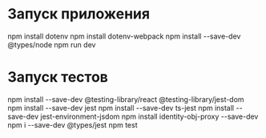 # Запуск приложения

npm install dotenv
npm install dotenv-webpack
npm install --save-dev @types/node
npm run dev

# Запуск тестов

npm install --save-dev @testing-library/react @testing-library/jest-dom
npm install --save-dev jest
npm install --save-dev ts-jest
npm install --save-dev jest-environment-jsdom
npm install identity-obj-proxy --save-dev
npm i --save-dev @types/jest
npm test
